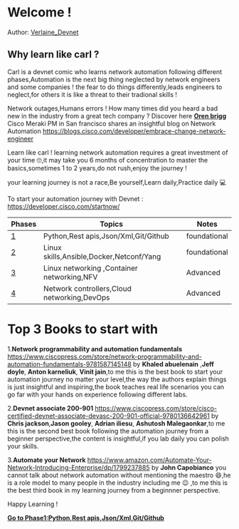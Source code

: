 # Welcome !

Author: [Verlaine_Devnet ](https://twitter.com/Verlaine_Devnet)

## Why learn like carl ? 
Carl is a devnet comic who learns network automation following different phases,Automation is the next big thing neglected by network engineers and some companies ! 
the fear to do things differently,leads engineers to neglect,for others it is like a threat to their tradional skills ! 

Network outages,Humans errors ! How many times did you heard a bad new in the industry from a great tech company ? Discover here [**Oren brigg**]( https://www.linkedin.com/in/orenbrigg/) Cisco Meraki PM in San francisco shares an insightful blog on Network Automation https://blogs.cisco.com/developer/embrace-change-network-engineer 

Learn like carl ! learning network automation requires a great investment of your time 🙄,it may take you 6 months of concentration to master the basics,sometimes 1 to 2 years,do not rush,enjoy the journey ! 

your learning journey is not a race,Be yourself,Learn daily,Practice daily 💻


To start your automation journey with Devnet : https://developer.cisco.com/startnow/


| Phases | Topics                       | Notes |
|-------|---------------------------------|-------------------|
| [1](https://github.com/verlaine-muhungu/Learn-Like-Carl/tree/main/Phase%201/README.md)  | Python,Rest apis,Json/Xml,Git/Github | foundational|
| [2](https://github.com/verlaine-muhungu/Learn-Like-Carl/tree/main/Phase2/README.md)  | Linux skills,Ansible,Docker,Netconf/Yang| foundational|
| [3](https://github.com/verlaine-muhungu/Learn-Like-Carl/tree/main/Phase3/README.md)  | Linux networking ,Container networking,NFV | Advanced |
| [4](https://github.com/verlaine-muhungu/Learn-Like-Carl/tree/main/Phase4/README.md)  | Network controllers,Cloud networking,DevOps | Advanced |

# Top 3 Books to start with 

1.**Network programmability and automation fundamentals** https://www.ciscopress.com/store/network-programmability-and-automation-fundamentals-9781587145148
by **Khaled abuelenain** ,**Jeff doyle**, **Anton karneliuk**, **Vinit jain**,to me this is the best book to start your automation journey no matter your level,the way the authors explain things is just insightful and inspiring,the book teaches real life scenarios you can go far with your hands on experience following different labs.

2.**Devnet associate 200-901** https://www.ciscopress.com/store/cisco-certified-devnet-associate-devasc-200-901-official-9780136642961 by **Chris jackson**,**Jason gooley**, **Adrian iliesu**, **Ashutosh Malegaonkar**,to me this is the second best book following the automation journey from a beginner perspective,the content is insightful,if you lab daily you can polish your skills.

3.**Automate your Network** https://www.amazon.com/Automate-Your-Network-Introducing-Enterprise/dp/1799237885 by **John Capobianco** you cannot talk about network automation without mentioning the maestro 😄,he is a role model to many people in the industry including me  😉 ,to me this is the best third book in my learning journey from a beginnner perspective.



Happy Learning ! 

[**Go to Phase1:Python,Rest apis,Json/Xml,Git/Github**](https://github.com/verlaine-muhungu/Learn-Like-Carl/blob/main/Phase%201/README.md)
